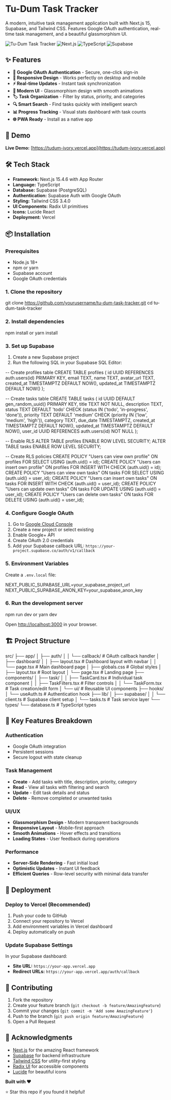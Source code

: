 # Tu-Dum Task Tracker

A modern, intuitive task management application built with Next.js 15, Supabase, and Tailwind CSS. Features Google OAuth authentication, real-time task management, and a beautiful glassmorphism UI.

![Tu-Dum Task Tracker](https://img.shields.io/badge/Status-Production%20Ready-green)
![Next.js](https://img.shields.io/badge/Next.js-15.4.6-black)
![TypeScript](https://img.shields.io/badge/TypeScript-5.0-blue)
![Supabase](https://img.shields.io/badge/Supabase-2.0-green)

## ✨ Features

- **🔐 Google OAuth Authentication** - Secure, one-click sign-in
- **📱 Responsive Design** - Works perfectly on desktop and mobile
- **⚡ Real-time Updates** - Instant task synchronization
- **🎨 Modern UI** - Glassmorphism design with smooth animations
- **🏷️ Task Organization** - Filter by status, priority, and categories
- **🔍 Smart Search** - Find tasks quickly with intelligent search
- **📊 Progress Tracking** - Visual stats dashboard with task counts
- **🌐 PWA Ready** - Install as a native app

## 🚀 Demo

**Live Demo:** [https://tudum-ivory.vercel.app](https://tudum-ivory.vercel.app)

## 🛠️ Tech Stack

- **Framework:** Next.js 15.4.6 with App Router
- **Language:** TypeScript
- **Database:** Supabase (PostgreSQL)
- **Authentication:** Supabase Auth with Google OAuth
- **Styling:** Tailwind CSS 3.4.0
- **UI Components:** Radix UI primitives
- **Icons:** Lucide React
- **Deployment:** Vercel

## 📦 Installation

### Prerequisites

- Node.js 18+ 
- npm or yarn
- Supabase account
- Google OAuth credentials

### 1. Clone the repository

git clone https://github.com/yourusername/tu-dum-task-tracker.git
cd tu-dum-task-tracker


### 2. Install dependencies

npm install
or
yarn install


### 3. Set up Supabase

1. Create a new Supabase project
2. Run the following SQL in your Supabase SQL Editor:

-- Create profiles table
CREATE TABLE profiles (
id UUID REFERENCES auth.users(id) PRIMARY KEY,
email TEXT,
name TEXT,
avatar_url TEXT,
created_at TIMESTAMPTZ DEFAULT NOW(),
updated_at TIMESTAMPTZ DEFAULT NOW()
);

-- Create tasks table
CREATE TABLE tasks (
id UUID DEFAULT gen_random_uuid() PRIMARY KEY,
title TEXT NOT NULL,
description TEXT,
status TEXT DEFAULT 'todo' CHECK (status IN ('todo', 'in-progress', 'done')),
priority TEXT DEFAULT 'medium' CHECK (priority IN ('low', 'medium', 'high')),
category TEXT,
due_date TIMESTAMPTZ,
created_at TIMESTAMPTZ DEFAULT NOW(),
updated_at TIMESTAMPTZ DEFAULT NOW(),
user_id UUID REFERENCES auth.users(id) NOT NULL
);

-- Enable RLS
ALTER TABLE profiles ENABLE ROW LEVEL SECURITY;
ALTER TABLE tasks ENABLE ROW LEVEL SECURITY;

-- Create RLS policies
CREATE POLICY "Users can view own profile" ON profiles FOR SELECT USING (auth.uid() = id);
CREATE POLICY "Users can insert own profile" ON profiles FOR INSERT WITH CHECK (auth.uid() = id);
CREATE POLICY "Users can view own tasks" ON tasks FOR SELECT USING (auth.uid() = user_id);
CREATE POLICY "Users can insert own tasks" ON tasks FOR INSERT WITH CHECK (auth.uid() = user_id);
CREATE POLICY "Users can update own tasks" ON tasks FOR UPDATE USING (auth.uid() = user_id);
CREATE POLICY "Users can delete own tasks" ON tasks FOR DELETE USING (auth.uid() = user_id);


### 4. Configure Google OAuth

1. Go to [Google Cloud Console](https://console.cloud.google.com/)
2. Create a new project or select existing
3. Enable Google+ API
4. Create OAuth 2.0 credentials
5. Add your Supabase callback URL: `https://your-project.supabase.co/auth/v1/callback`

### 5. Environment Variables

Create a `.env.local` file:

NEXT_PUBLIC_SUPABASE_URL=your_supabase_project_url
NEXT_PUBLIC_SUPABASE_ANON_KEY=your_supabase_anon_key


### 6. Run the development server

npm run dev
or
yarn dev


Open [http://localhost:3000](http://localhost:3000) in your browser.

## 🏗️ Project Structure

src/
├── app/
│ ├── auth/
│ │ └── callback/ # OAuth callback handler
│ ├── dashboard/
│ │ ├── layout.tsx # Dashboard layout with navbar
│ │ └── page.tsx # Main dashboard page
│ ├── globals.css # Global styles
│ ├── layout.tsx # Root layout
│ └── page.tsx # Landing page
├── components/
│ ├── task/
│ │ ├── TaskCard.tsx # Individual task component
│ │ ├── TaskFilters.tsx # Filter controls
│ │ └── TaskForm.tsx # Task creation/edit form
│ └── ui/ # Reusable UI components
├── hooks/
│ └── useAuth.ts # Authentication hook
├── lib/
│ ├── supabase/
│ │ └── client.ts # Supabase client setup
│ └── tasks.ts # Task service layer
└── types/
└── database.ts # TypeScript types


## 🎯 Key Features Breakdown

### Authentication
- Google OAuth integration
- Persistent sessions
- Secure logout with state cleanup

### Task Management
- **Create** - Add tasks with title, description, priority, category
- **Read** - View all tasks with filtering and search
- **Update** - Edit task details and status
- **Delete** - Remove completed or unwanted tasks

### UI/UX
- **Glassmorphism Design** - Modern transparent backgrounds
- **Responsive Layout** - Mobile-first approach
- **Smooth Animations** - Hover effects and transitions
- **Loading States** - User feedback during operations

### Performance
- **Server-Side Rendering** - Fast initial load
- **Optimistic Updates** - Instant UI feedback
- **Efficient Queries** - Row-level security with minimal data transfer

## 🚀 Deployment

### Deploy to Vercel (Recommended)

1. Push your code to GitHub
2. Connect your repository to Vercel
3. Add environment variables in Vercel dashboard
4. Deploy automatically on push

### Update Supabase Settings

In your Supabase dashboard:
- **Site URL:** `https://your-app.vercel.app`
- **Redirect URLs:** `https://your-app.vercel.app/auth/callback`

## 🤝 Contributing

1. Fork the repository
2. Create your feature branch (`git checkout -b feature/AmazingFeature`)
3. Commit your changes (`git commit -m 'Add some AmazingFeature'`)
4. Push to the branch (`git push origin feature/AmazingFeature`)
5. Open a Pull Request


## 🙏 Acknowledgments

- [Next.js](https://nextjs.org/) for the amazing React framework
- [Supabase](https://supabase.com/) for backend infrastructure
- [Tailwind CSS](https://tailwindcss.com/) for utility-first styling
- [Radix UI](https://www.radix-ui.com/) for accessible components
- [Lucide](https://lucide.dev/) for beautiful icons


**Built with ❤️**

⭐ Star this repo if you found it helpful!

